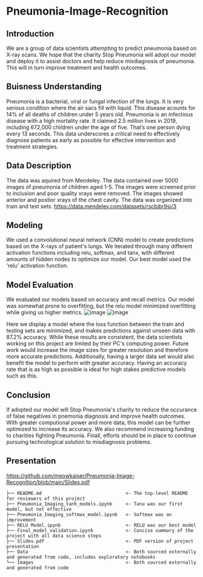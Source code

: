 # Pneumonia-Image-Recognition
## Introduction
We are a group of data scientists attempting to predict pneumonia based on X-ray scans. We hope that the charity Stop Pneumonia will adopt our model and deploy it to assist doctors and help reduce misdiagnosis of pneumonia. This will in turn improve treatment and health outcomes.

## Buisness Understanding
Pneumonia is a bacterial, viral or fungal infection of the lungs. It is very serious condition where the air sacs fill with liquid. This disease acounts for 14% of all deaths of children under 5 years old.
Pneumonia is an infectious disease with a high mortality rate.  It claimed 2.5 million lives in 2019, including 672,000 children under the age of five.
That’s one person dying every 13 seconds. This data underscores a critical need to effectively diagnose patients as early as possible for effective intervention and treatment strategies.

## Data Description
The data was aquired from Mendeley. The data contained over 5000 images of pneumonia of children aged 1-5. The images were screened prior to inclusion and poor quality xrays were removed. The images showed anterior and postior xrays of the chest cavity.
The data was organized into train and test sets.
https://data.mendeley.com/datasets/rscbjbr9sj/3
## Modeling
We used a convolutional neural network (CNN) model to create predictions based on the X-rays of patient's lungs. We iterated through many different activation functions including relu, softmax, and tanx, with different amounts of hidden nodes to optimize our model. Our best model used the 'relu' activation function.

## Model Evaluation
We evaluated our models based on accuracy and recall metrics.
Our model was somewhat prone to overfitting, but the relu model minimized overfitting while giving us higher metrics.
![image](https://user-images.githubusercontent.com/92397941/148302752-99096f53-9432-4e46-b34d-5f9c3ea2196a.png)
![image](https://user-images.githubusercontent.com/92397941/148302911-85978ed1-e540-49ff-880f-53413e8a504a.png)

Here we display a model where the loss function between the train and testing sets are minimized, and makes predictions against unseen data with 87.2% accuracy. While these results are consistent, the data scientists working on this project are limited by their PC's computing power. Future work would increase the image sizes for greater resolution and therefore more accurate predictions. Additionally, having a larger data set would also benefit the model to perform with greater accuracy. Having an accuracy rate that is as high as possible is ideal for high stakes predictive models such as this.

## Conclusion
If adopted our model will Stop Pneumonia's charity to reduce the occurance of false negatives in pnemonia diagnosis and improve health outcomes. With greater computional power and more data, this model can be further optimized to increase its accuracy.
We also recommend increasing funding to charities fighting Pneumonia.
Finall, efforts should be in place to continue pursuing technological solution to misdiagnosis problems.

## Presentation
https://github.com/meowkaiser/Pneumonia-Image-Recognition/blob/main/Slides.pdf

```
├── README.md                               <- The top-level README for reviewers of this project
├── Pneumonia_Imaging_tanh_models.ipynb     <- Tanu was our first model, but not effective
├── Pneumonia_Imaging_softmax_model.ipynb   <- Softmax was an improvement
├── RELU Model.ipynb                        <- RELU was our best model
├── Final_model_validation.ipynb            <- Concise summary of the project with all data science steps
├── Slides.pdf                              <- PDF version of project presentation
├── Data                                    <- Both sourced externally and generated from code, includes exploratory notebooks
└── Images                                  <- Both sourced externally and generated from code
```  

